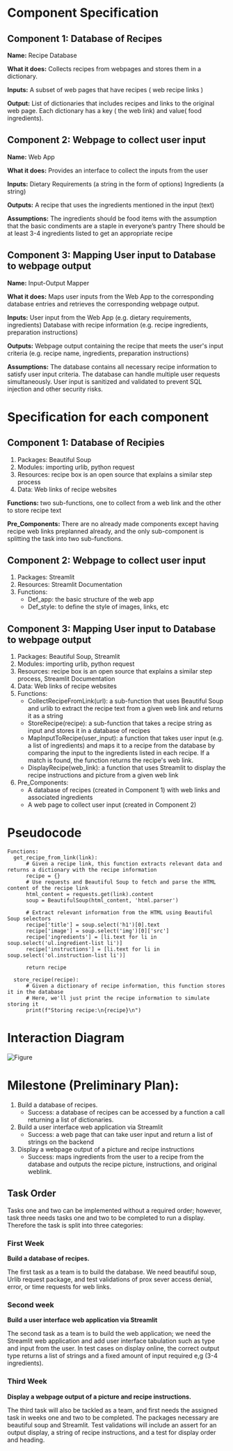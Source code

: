 # Component Specification

## Component 1: Database of Recipes

**Name:** Recipe Database

**What it does:** Collects recipes from webpages and stores them in a dictionary.

**Inputs:** A subset of web pages that have recipes ( web recipe links )

**Output:** List of dictionaries that includes recipes and links to the original web page. Each dictionary has a key ( the web link)  and value( food ingredients).

## Component 2: Webpage to collect user input

**Name:** Web App

**What it does:** Provides an interface to collect the inputs from the user

**Inputs:**
 Dietary Requirements (a string in the form of options)
Ingredients (a string)

**Outputs:** A recipe that uses the ingredients mentioned in the input (text)

**Assumptions:**
The ingredients should be food items with the assumption that the basic condiments are a staple in everyone’s pantry
There should be at least 3-4 ingredients listed to get an appropriate recipe

## Component 3: Mapping User input to Database to webpage output

**Name:** Input-Output Mapper

**What it does:** Maps user inputs from the Web App to the corresponding database entries and retrieves the corresponding webpage output.

**Inputs:**
User input from the Web App (e.g. dietary requirements, ingredients)
Database with recipe information (e.g. recipe ingredients, preparation instructions)

**Outputs:**
Webpage output containing the recipe that meets the user's input criteria (e.g. recipe name, ingredients, preparation instructions)

**Assumptions:**
The database contains all necessary recipe information to satisfy user input criteria.
The database can handle multiple user requests simultaneously.
User input is sanitized and validated to prevent SQL injection and other security risks.

# Specification for each component

## Component 1: Database of Recipies

1. Packages: Beautiful Soup
2. Modules: importing urlib, python request
3. Resources: recipe box is an open source that explains a similar step process
4. Data: Web links of recipe websites

**Functions:** two sub-functions, one to collect from a web link  and the other to store recipe text

**Pre_Components:**
There are no already made components except having recipe web links preplanned already, and the only sub-component is splitting the task into two sub-functions.

## Component 2: Webpage to collect user input

1. Packages: Streamlit
2. Resources: Streamlit Documentation
3. Functions:
    - Def_app: the basic structure of the web app
    - Def_style: to define the style of images, links, etc

## Component 3: Mapping User input to Database to webpage output

1. Packages: Beautiful Soup, Streamlit
2. Modules: importing urlib, python request
3. Resources: recipe box is an open source that explains a similar step process, Streamlit Documentation
4. Data: Web links of recipe websites
5. Functions:
    - CollectRecipeFromLink(url): a sub-function that uses Beautiful Soup and urlib to extract the recipe text from a given web link and returns it as a string
    - StoreRecipe(recipe): a sub-function that takes a recipe string as input and stores it in a database of recipes
    - MapInputToRecipe(user_input): a function that takes user input (e.g. a list of ingredients) and maps it to a recipe from the database by comparing the input to the ingredients listed in each recipe. If a match is found, the function returns the recipe's web link.
    - DisplayRecipe(web_link): a function that uses Streamlit to display the recipe instructions and picture from a given web link
6. Pre_Components:
    - A database of recipes (created in Component 1) with web links and associated ingredients
    - A web page to collect user input (created in Component 2)

# Pseudocode

```
Functions:
  get_recipe_from_link(link):
      # Given a recipe link, this function extracts relevant data and returns a dictionary with the recipe information
      recipe = {}
      # Use requests and Beautiful Soup to fetch and parse the HTML content of the recipe link
      html_content = requests.get(link).content
      soup = BeautifulSoup(html_content, 'html.parser')

      # Extract relevant information from the HTML using Beautiful Soup selectors
      recipe['title'] = soup.select('h1')[0].text
      recipe['image'] = soup.select('img')[0]['src']
      recipe['ingredients'] = [li.text for li in soup.select('ul.ingredient-list li')]
      recipe['instructions'] = [li.text for li in soup.select('ol.instruction-list li')]

      return recipe

  store_recipe(recipe):
      # Given a dictionary of recipe information, this function stores it in the database
      # Here, we'll just print the recipe information to simulate storing it
      print(f"Storing recipe:\n{recipe}\n")
```

# Interaction Diagram

![Figure](/Users/saumya.nauni/Desktop/Interactive.jpeg)

# Milestone (Preliminary Plan):

1. Build a database of recipes.
    - Success: a database of recipes can be accessed by a function a call returning a list of dictionaries.
2. Build a user interface web application via Streamlit
	- Success: a web page that can take user input and return a list of strings on the backend
3. Display a webpage output of a picture and recipe instructions
    - Success: maps ingredients from the user to a recipe from the database and outputs the recipe picture, instructions, and original weblink.

## Task Order
Tasks one and two can be implemented without a required order; however, task three needs tasks one and two to be completed to run a display.
Therefore the task is split into three categories:

### **First Week**

**Build a database of recipes.**

The first task as a team is to build the database. We need beautiful soup, Urlib request package, and test validations of prox sever access denial, error, or time requests for web links.

### **Second week**

**Build a user interface web application via Streamlit**

The second task as a team is to build the web application; we need the Streamlit web application and add user interface tabulation such as type and input from the user. In test cases on display online, the correct output type returns a list of strings and a fixed amount of input required e,g (3-4 ingredients).

### **Third Week**

**Display a webpage output of a picture and recipe instructions.**

The third task will also be tackled as a team, and first needs the assigned task in weeks one and two to be completed. The packages necessary are beautiful soup and Streamlit.  Test validations will include an assert for an output display, a string of recipe instructions, and a test for display order and heading.
